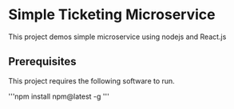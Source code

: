 # Simple Ticketing Microservice

This project demos simple microservice using nodejs and React.js

## Prerequisites

This project requires the following software to run.

'''npm install npm@latest -g
'''
